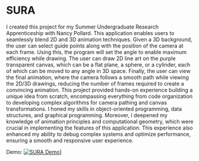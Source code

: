 # SURA

I created this project for my Summer Undergraduate Research Apprenticeship with Nancy Pollard. This application enables users to seamlessly blend 2D and 3D animation techniques. Given a 3D background, the user can select guide points along with the position of the camera at each frame. Using this, the program will set the angle to enable maximum efficiency while drawing. The user can draw 2D line art on the purple transparent canvas, which can be a flat plane, a sphere, or a cylinder, each of which can be moved to any angle in 3D space. Finally, the user can view the final animation, where the camera follows a smooth path while viewing the 2D/3D drawings, reducing the number of frames required to create a convincing animation. This project provided hands-on experience building a unique idea from scratch, encompassing everything from code organization to developing complex algorithms for camera pathing and canvas transformations. I honed my skills in object-oriented programming, data structures, and graphical programming. Moreover, I deepened my knowledge of animation principles and computational geometry, which were crucial in implementing the features of this application. This experience also enhanced my ability to debug complex systems and optimize performance, ensuring a smooth and responsive user experience.

Demo:
[![SURA Demo](https://img.youtube.com/vi/kbTDAeA7Vwo/0.jpg)](https://www.youtube.com/watch?v=kbTDAeA7Vwo)]


